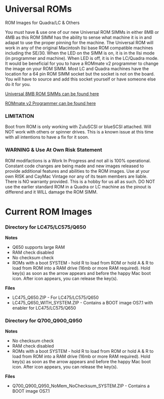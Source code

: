 # Universal ROMs
ROM Images for Quadra/LC &amp; Others

You must have & use one of our new Universal ROM SIMMs in either 8MB or 4MB as this ROM SIMM has the ability to sense what machine it is in and adapat to use the proper pinning for the machine. The Universal ROM will work in any of the original Macintosh IIsi base ROM compatible machines including the SE/30. When the LED on the SIMM is on, it is in the IIsi mode (in programmer and machine). When LED is off, it is in the LC/Quadra mode. It would be beneficial for you to have a ROMmate v2 programmer to change the image on your ROM SIMM. Most LC and Quadra machines have the location for a 64 pin ROM SIMM socket but the socket is not on the board. You will have to source and add this socket yourself or have someone else do it for you.

[Universal 8MB ROM SIMMs can be found here](https://ko-fi.com/s/2bee7a6f82)


[ROMmate v2 Programmer can be found here](https://ko-fi.com/s/d6e7e4494d)

### LIMITATION
Boot from ROM is only working with ZuluSCSI or blueSCSI attached. Will NOT work with others or spinner drives. This is a known issue at this time with all intentions to have a fix for it soon.

### **WARNING & Use At Own Risk Statement**
ROM modifactions is a Work In Progress and not all is 100% operational. Constant code changes are being made and new images released to provide additional features and abilities to the ROM images. Use at your own RISK and CayMac Vintage nor any of its team members are liable. There is NO warranty provided. This is a hobby for us all as such. DO NOT use the earlier standard ROM in a Quadra or LC machine as the pinout is differend and it WILL damage the ROM SIMM.

# Current ROM Images
### Directory for LC475/LC575/Q650

**Notes**
  - Q650 supports large RAM
  - RAM check disabled
  - No checksum check
  - ROMs with a boot SYSTEM - hold R to load from ROM or hold A & R to load from ROM into a RAM drive (16mb or more RAM required). Hold key(s) as soon as the arrow appears and before the happy Mac boot icon. After icon appears, you can release the key(s).

  **Files**
  - LC475_Q650.ZIP - For LC475/LC575/Q650
  - LC475_Q650_WITH_SYSTEM.ZIP - Contains a BOOT image OS7.1 with enabler for LC475/LC575/Q650

### Directory for Q700_Q900_Q950

**Notes**
  - No checksum check
  - RAM check disabled
  - ROMs with a boot SYSTEM - hold R to load from ROM or hold A & R to load from ROM into a RAM drive (16mb or more RAM required). Hold key(s) as soon as the arrow appears and before the happy Mac boot icon. After icon appears, you can release the key(s).

  **Files**
  - Q700_Q900_Q950_NoMem_NoChecksum_SYSTEM.ZIP - Contains a BOOT image OS7.1

